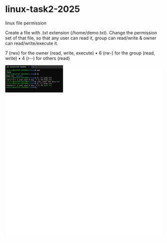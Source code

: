 # linux-task2-2025
linux file permission

Create a file with .txt extension (/home/demo.txt). Change the permission set of that file, so that any user can read it, group can read/write & owner can read/write/execute it.

7 (rwx) for the owner (read, write, execute) • 6 (rw-) for the group (read, write) • 4 (r--) for others (read)

![file](https://github.com/ranju386/linux-task2-2025/blob/main/devops-task2(chmod)-2025.jpg)


